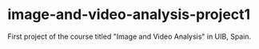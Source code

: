 # image-and-video-analysis-project1
First project of the course titled "Image and Video Analysis" in UIB, Spain.
